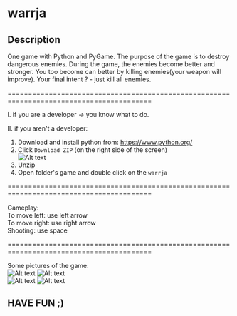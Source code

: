 warrja
======

Description
-----------

One game with Python and PyGame. The purpose of the game is to destroy dangerous enemies.
During the game, the enemies become better and stronger. You too become can better by
killing enemies(your weapon will improve).
Your final intent ? - just kill all enemies.

=========================================================================================

I. if you are a developer -> you know what to do. 

II. if you aren't a developer:  
1. Download and install python from: https://www.python.org/  
2. Click `Download ZIP` (on the right side of the screen)  
![Alt text](http://i.imgur.com/6NLMxpV.png )  
3. Unzip  
4. Open folder's game and double click on the `warrja`  

=========================================================================================

Gameplay:  
To move left: use left arrow  
To move right: use right arrow  
Shooting: use space  
  
=========================================================================================

Some pictures of the game:  
![Alt text](http://i.imgur.com/EXkHsA6.png) ![Alt text](http://i.imgur.com/1nRZYgM.png)  
![Alt text](http://i.imgur.com/ryVoe1R.png) ![Alt text](http://i.imgur.com/A5K0c6F.png) 

HAVE FUN ;)
-----------
